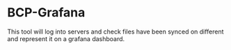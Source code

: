 # BCP-Grafana

 This tool will log into servers and check files have been synced on different and represent it on a grafana dashboard.
